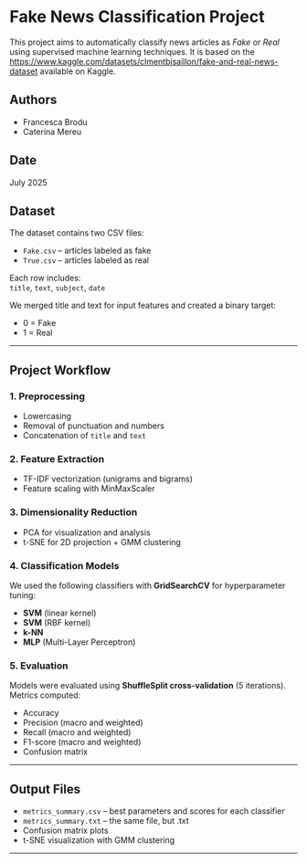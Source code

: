 # Fake News Classification Project

This project aims to automatically classify news articles as *Fake* or *Real* using supervised machine learning techniques. 
It is based on the https://www.kaggle.com/datasets/clmentbisaillon/fake-and-real-news-dataset available on Kaggle.

## Authors
- Francesca Brodu  
- Caterina Mereu  

## Date
July 2025

## Dataset
The dataset contains two CSV files:
- `Fake.csv` – articles labeled as fake
- `True.csv` – articles labeled as real

Each row includes:  
`title`, `text`, `subject`, `date`

We merged title and text for input features and created a binary target:
- 0 = Fake  
- 1 = Real

---

## Project Workflow

### 1. Preprocessing
- Lowercasing
- Removal of punctuation and numbers
- Concatenation of `title` and `text`

### 2. Feature Extraction
- TF-IDF vectorization (unigrams and bigrams)
- Feature scaling with MinMaxScaler

### 3. Dimensionality Reduction
- PCA for visualization and analysis
- t-SNE for 2D projection + GMM clustering

### 4. Classification Models
We used the following classifiers with **GridSearchCV** for hyperparameter tuning:
- **SVM** (linear kernel)
- **SVM** (RBF kernel)
- **k-NN**
- **MLP** (Multi-Layer Perceptron)

### 5. Evaluation
Models were evaluated using **ShuffleSplit cross-validation** (5 iterations). Metrics computed:
- Accuracy
- Precision (macro and weighted)
- Recall (macro and weighted)
- F1-score (macro and weighted)
- Confusion matrix

---

## Output Files
- `metrics_summary.csv` – best parameters and scores for each classifier
- `metrics_summary.txt` – the same file, but .txt
- Confusion matrix plots
- t-SNE visualization with GMM clustering

---
